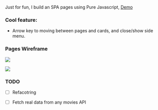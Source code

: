 Just for fun, I build an SPA pages using Pure Javascript, [Demo](https://pedantic-hugle-27b39f.netlify.app/)

### Cool feature:
- Arrow key to moving between pages and cards, and close/show side menu.

### Pages Wireframe

![](https://github.com/NurdinDev/pure-asp-website/blob/master/1.png)

![](https://github.com/NurdinDev/pure-asp-website/blob/master/2.png)

### TODO
- [ ] Refacotring
- [ ] Fetch real data from any movies API


